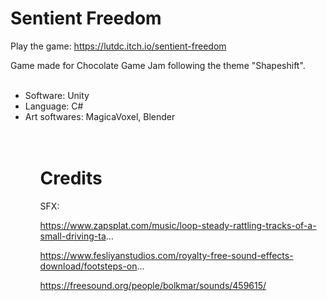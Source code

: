 # Sentient Freedom
Play the game: https://lutdc.itch.io/sentient-freedom

Game made for Chocolate Game Jam following the theme "Shapeshift".<br><br>

<ul>
  <li> Software: Unity
  <li> Language: C#
  <li> Art softwares: MagicaVoxel, Blender
<ul><br><br>
  
# Credits
SFX:

https://www.zapsplat.com/music/loop-steady-rattling-tracks-of-a-small-driving-ta...

https://www.fesliyanstudios.com/royalty-free-sound-effects-download/footsteps-on...

https://freesound.org/people/bolkmar/sounds/459615/<br><br>
